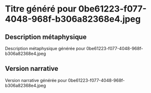 # Titre généré pour 0be61223-f077-4048-968f-b306a82368e4.jpeg

## Description métaphysique
Description métaphysique générée pour 0be61223-f077-4048-968f-b306a82368e4.jpeg

## Version narrative
Version narrative générée pour 0be61223-f077-4048-968f-b306a82368e4.jpeg
